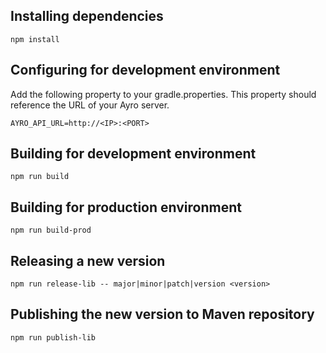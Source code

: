 ## Installing dependencies ##

````
npm install
````

## Configuring for development environment ##

Add the following property to your gradle.properties. This property should reference the URL of your Ayro server.
````
AYRO_API_URL=http://<IP>:<PORT>
````

## Building for development environment ##

````
npm run build
````

## Building for production environment ##

````
npm run build-prod
````

## Releasing a new version ##

````
npm run release-lib -- major|minor|patch|version <version>
````

## Publishing the new version to Maven repository ##

````
npm run publish-lib
````